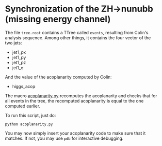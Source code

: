 # Synchronization of the ZH->nunubb (missing energy channel)

The file `tree.root` contains a TTree called `events`, resulting from Colin's analysis sequence. Among other things, it contains the four vector of the two jets:

- jet1_px
- jet1_py
- jet1_pz
- jet1_e

And the value of the acoplanarity computed by Colin: 

- higgs_acop

The macro [acoplanarity.py](acoplanarity.py) recomputes the acoplanarity and checks that for all events in the tree, the recomputed acoplanarity is equal to the one computed earlier. 

To run this script, just do:

```
python acoplanarity.py
```

You may now simply insert your acoplanarity code to make sure that it matches.
If not, you may use `pdb` for interactive debugging.

